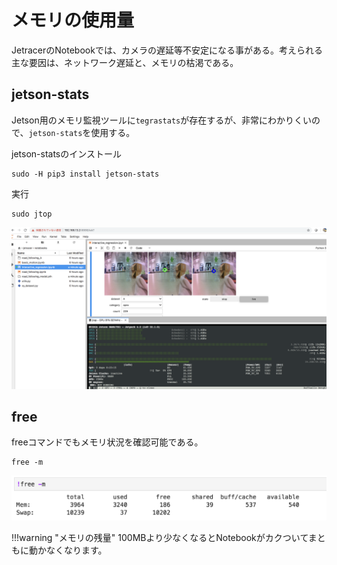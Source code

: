 # メモリの使用量

JetracerのNotebookでは、カメラの遅延等不安定になる事がある。考えられる主な要因は、ネットワーク遅延と、メモリの枯渇である。

## jetson-stats

Jetson用のメモリ監視ツールに`tegrastats`が存在するが、非常にわかりくいので、`jetson-stats`を使用する。


jetson-statsのインストール

```
sudo -H pip3 install jetson-stats
```

実行

```
sudo jtop
```

![](./img/memory001.png)

## free

freeコマンドでもメモリ状況を確認可能である。

```
free -m
```

![](./img/free001.png)

!!!warning "メモリの残量"
	100MBより少なくなるとNotebookがカクついてまともに動かなくなります。
